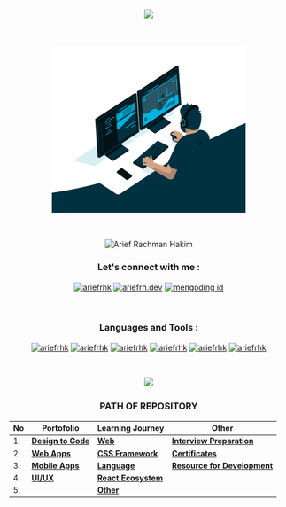 <h3 align="center">
  <a href="https://git.io/typing-svg">
    <img src="https://readme-typing-svg.herokuapp.com?font=Fira+code&size=30&duration=2300&pause=700&color=E4E4E4&background=000000E4&center=true&vCenter=true&width=435&lines=Hi,There👋;I'm+Arief+Rachman+Hakim;Logical+Visualizer👨‍💻;Nice+to+meet+you!">
  </a>
</h3>
<br>
<p align="center"><img src='https://github.com/ariefhk/Resource-for-Dev/blob/main/Profile/code.gif' alt='github' height='300' width='350' ></p>
<br>
<p align="center"> <img src="https://komarev.com/ghpvc/?username=ariefhk&label=Profile%20views&color=0e75b6&style=flat" alt="Arief Rachman Hakim" /> </p>
<h3 align="center">Let's connect with me :</h3>
<p align="center">
<a href="https://linkedin.com/in/ariefrhk" target="blank"><img align="center" src="https://img.shields.io/badge/LinkedIn-0A66C2?style=for-the-badge&logo=LinkedIn&logoColor=#0A66C2" alt="ariefrhk" /></a>
<a href="https://instagram.com/ariefrh.dev" target="blank" ><img align="center" src="https://img.shields.io/badge/Instagram-E4405F?style=for-the-badge&logo=Instagram&logoColor=white" alt="ariefrh.dev"/></a>
<a href="https://www.youtube.com/channel/UCvslj42lCyg17lnFbEzwfSw" target="blank" ><img align="center" src="https://img.shields.io/badge/Youtube-FF0000?style=for-the-badge&logo=Youtube&logoColor=white" alt="mengoding id" /></a>
</p>

<br>
<h3 align="center">Languages and Tools :</h3>
<p align="center">
<a href="https://developer.mozilla.org/en-US/docs/Web/HTML" target="_blank"><img align="center" src="https://img.shields.io/badge/HTML-E34F26?style=for-the-badge&logo=HTML5&logoColor=white" alt="ariefrhk"  /></a>
<a href="https://tailwindcss.com/" target="_blank"><img align="center" src="https://img.shields.io/badge/TailwindCss-1572B6?style=for-the-badge&logo=TailwindCss&logoColor=white" alt="ariefrhk"  /></a>
<a href="https://developer.mozilla.org/en-US/docs/Web/JavaScript" target="_blank"><img align="center" src="https://img.shields.io/badge/JavaScript-F7DF1E?style=for-the-badge&logo=JavaScript&logoColor=black" alt="ariefrhk"  /></a>
<a href="https://reactjs.org/" target="_blank"><img align="center" src="https://img.shields.io/badge/ReactJs-61DAFB?style=for-the-badge&logo=React&logoColor=black" alt="ariefrhk"  /></a>
<a href="https://reactnative.dev/" target="_blank"><img align="center" src="https://img.shields.io/badge/React Native-blue?style=for-the-badge&logo=React&logoColor=white" alt="ariefrhk"  /></a>
<a href="https://nodejs.org/en/" target="_blank"><img align="center" src="https://img.shields.io/badge/Node Js-339933?style=for-the-badge&logo=Node.js&logoColor=white" alt="ariefrhk"  /></a>
</p>
<br>
<!-- <p align="center"><img src="https://github-readme-stats.vercel.app/api/top-langs/?username=ariefhk&theme=github_dark" /></p> -->
<p align="center"><img height="200em" src="https://github-readme-stats.vercel.app/api/top-langs/?username=ariefhk&layout=compact&theme=github_dark"></p>

<h3 align="center">PATH OF REPOSITORY</h3>
    <table align="center">
      <thead>
        <tr>
          <th align="left">No</th>
          <th align="center">Portofolio</th>
          <th align="center">Learning Journey</th>
          <th align="center">Other</th>
        </tr>
      </thead>
      <tbody>
        <tr>
          <td align="left">1.</td>
          <td align="left">
            <strong
              ><a
                href="https://github.com/ariefhk/Design-to-Code/blob/main/README.md"
                >Design to Code</a
              ></strong
            >
          </td>
           <td align="left">
            <strong
              ><a
                href="https://github.com/ariefhk/Web/blob/main/README.md"
                >Web</a
              ></strong
            >
          </td>
           <td align="left">
            <strong
              ><a
                href="https://github.com/ariefhk/Interview-Preparation/blob/main/README.md"
                >Interview Preparation</a
              ></strong
            >
          </td>
        </tr>
        <tr>
          <td align="left">2.</td>
          <td align="left">
            <strong
              ><a
                href="https://github.com/ariefhk/Web-Apps/blob/main/README.md"
                >Web Apps</a
              ></strong
            >
          </td>
          <td align="left">
            <strong
              ><a
                href="https://github.com/ariefhk/CSS-Framework/blob/main/README.md"
                >CSS Framework</a
              ></strong
            >
          </td>
          <td align="left">
            <strong
              ><a
                href="https://github.com/ariefhk/Certificates/blob/main/README.md"
                >Certificates</a
              ></strong
            >
          </td>
        </tr>
         <tr>
          <td align="left">3.</td>
          <td align="left">
            <strong
              ><a
                href="https://github.com/ariefhk/Mobile-Apps/blob/main/README.md"
                >Mobile Apps</a
              ></strong
            >
          </td>
          <td align="left">
            <strong
              ><a
                href="https://github.com/ariefhk/Language/blob/main/README.md"
                >Language</a
              ></strong
            >
          </td>
          <td align="left">
            <strong
              ><a
                href="https://github.com/ariefhk/Resource-for-Development/blob/main/README.md"
                >Resource for Development</a
              ></strong
            >
          </td>
        </tr>
         <tr>
          <td align="left">4.</td>
          <td align="left">
            <strong
              ><a
                href="https://github.com/ariefhk/UI-UX/blob/main/README.md"
                >UI/UX</a
              ></strong
            >
          </td>
          <td align="left">
            <strong
              ><a
                href="https://github.com/ariefhk/React-Js/blob/main/README.md"
                >React Ecosystem</a
              ></strong
            >
          </td>
          <td align="left">
            <strong
              >
             </strong
            >
          </td>
        </tr>
         <tr>
          <td align="left">5.</td>
          <td align="left">
            <strong
              ></strong
            >
          </td>
          <td align="left">
            <strong
              ><a
                href="https://github.com/ariefhk/React-Native/blob/main/README.md"
                >Other</a
              ></strong
            >
          </td>
          <td align="left">
            <strong
              >
             </strong
            >
          </td>
        </tr>
      </tbody>
    </table>
   
